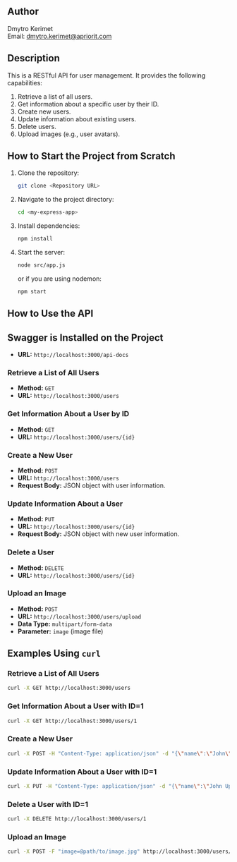 ## Author

Dmytro Kerimet  
Email: [dmytro.kerimet@apriorit.com](mailto:dmytro.kerimet@apriorit.com)

## Description

This is a RESTful API for user management. It provides the following capabilities:

1. Retrieve a list of all users.
2. Get information about a specific user by their ID.
3. Create new users.
4. Update information about existing users.
5. Delete users.
6. Upload images (e.g., user avatars).

## How to Start the Project from Scratch

1. Clone the repository:

    ```bash
    git clone <Repository URL>
    ```

2. Navigate to the project directory:

    ```bash
    cd <my-express-app>
    ```

3. Install dependencies:

    ```bash
    npm install
    ```

4. Start the server:

    ```bash
    node src/app.js
    ```

   or if you are using nodemon:

    ```bash
    npm start
    ```

## How to Use the API

## Swagger is Installed on the Project
- **URL:** `http://localhost:3000/api-docs`

### Retrieve a List of All Users

- **Method:** `GET`
- **URL:** `http://localhost:3000/users`

### Get Information About a User by ID

- **Method:** `GET`
- **URL:** `http://localhost:3000/users/{id}`

### Create a New User

- **Method:** `POST`
- **URL:** `http://localhost:3000/users`
- **Request Body:** JSON object with user information.

### Update Information About a User

- **Method:** `PUT`
- **URL:** `http://localhost:3000/users/{id}`
- **Request Body:** JSON object with new user information.

### Delete a User

- **Method:** `DELETE`
- **URL:** `http://localhost:3000/users/{id}`

### Upload an Image

- **Method:** `POST`
- **URL:** `http://localhost:3000/users/upload`
- **Data Type:** `multipart/form-data`
- **Parameter:** `image` (image file)

## Examples Using `curl`

### Retrieve a List of All Users

```bash
curl -X GET http://localhost:3000/users
```

### Get Information About a User with ID=1

```bash
curl -X GET http://localhost:3000/users/1
```

### Create a New User
```bash
curl -X POST -H "Content-Type: application/json" -d "{\"name\":\"John\", \"email\":\"john@example.com\"}" http://localhost:3000/users
```

### Update Information About a User with ID=1
```bash
curl -X PUT -H "Content-Type: application/json" -d "{\"name\":\"John Updated\", \"email\":\"john.updated@example.com\"}" http://localhost:3000/users/1
```

### Delete a User with ID=1
```bash
curl -X DELETE http://localhost:3000/users/1
```

### Upload an Image
```bash
curl -X POST -F "image=@path/to/image.jpg" http://localhost:3000/users/upload
```